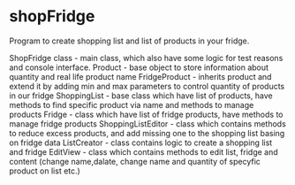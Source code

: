 # shopFridge
Program to create shopping list and list of products in your fridge.

ShopFridge class - main class, which also have some logic for test reasons and console interface. 
Product - base object to store information about quantity and real life product name
FridgeProduct - inherits product and extend it by adding min and max parameters to control quantity of products in our fridge
ShoppingList - base class which have list of products, have methods to find specific product via name and methods to manage products
Fridge - class which have list of fridge products, have methods to manage fridge products
ShoppingListEditor - class which contains methods to reduce excess products, and add missing one to the shopping list basing on fridge data
ListCreator - class contains logic to create a shopping list and fridge
EditView - class which contains methods to edit list, fridge and content (change name,dalate, change name and quantity of specyfic product on list etc.)
